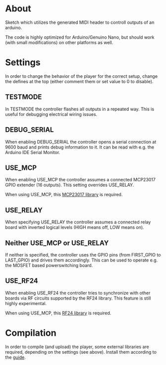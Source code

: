 # About
Sketch which utilizes the generated MIDI header to controll outputs of an arduino. 

The code is highly optimized for Arduino/Genuino Nano, but should work (with small modifications) on other platforms as well.

# Settings
In order to change the behavior of the player for the correct setup, change the defines at the top (either comment them or set value to 0 to disable).

## TESTMODE
In TESTMODE the controller flashes all outputs in a repeated way. This is useful for debugging electrical wiring issues.

## DEBUG_SERIAL
When enabling DEBUG_SERIAL the controller opens a serial connection at 9600 baud and prints debug information to it. It can be read with e.g. the Arduino IDE Serial Monitor.

## USE_MCP
When enabling USE_MCP the controller assumes a connected MCP23017 GPIO extender (16 outputs). This setting overrides USE_RELAY.

When using USE_MCP, this [MCP23017 library](https://github.com/adafruit/Adafruit-MCP23017-Arduino-Library) is required.

## USE_RELAY
When specifying USE_RELAY the controller assumes a connected relay board with inverted logical levels (HIGH means off, LOW means on).

## Neither USE_MCP or USE_RELAY
If neither is specified, the controller uses the GPIO pins (from FIRST_GPIO to LAST_GPIO) and drives them accordingly. This can be used to operate e.g. the MOSFET based powerswitching board.

## USE_RF24
When enabling USE_RF24 the controller tries to synchronize with other boards via RF circuits supported by the RF24 library. This feature is still highly experimental.

When using USE_MCP, this [RF24 library](https://tmrh20.github.io/RF24) is required.

# Compilation
In order to compile (and upload) the player, some external libraries are required, depending on the settings (see above). Install them according to the [guide](https://www.arduino.cc/en/guide/libraries).
